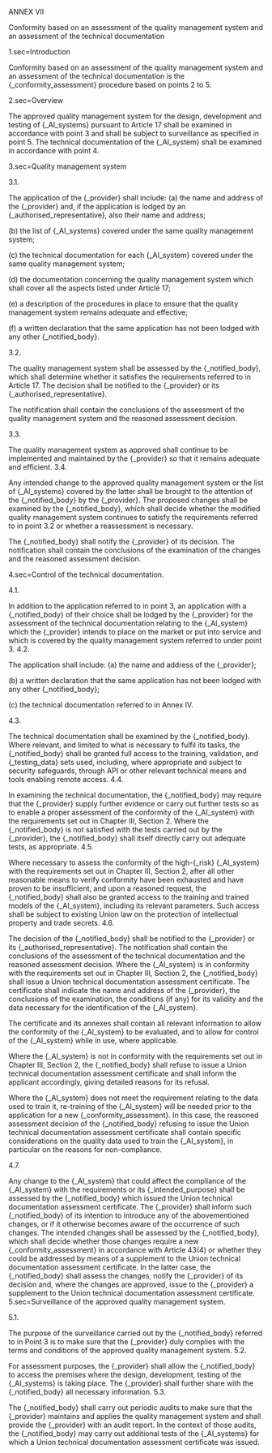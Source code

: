ANNEX VII

Conformity based on an assessment of the quality management system and an assessment of the technical documentation

1.sec=Introduction

Conformity based on an assessment of the quality management system and an assessment of the technical documentation is the {_conformity_assessment} procedure based on points 2 to 5.

2.sec=Overview

The approved quality management system for the design, development and testing of {_AI_systems} pursuant to Article 17 shall be examined in accordance with point 3 and shall be subject to surveillance as specified in point 5. The technical documentation of the {_AI_system} shall be examined in accordance with point 4.

3.sec=Quality management system

3.1.

The application of the {_provider} shall include:
(a) the name and address of the {_provider} and, if the application is lodged by an {_authorised_representative}, also their name and address;

(b) the list of {_AI_systems} covered under the same quality management system;

(c) the technical documentation for each {_AI_system} covered under the same quality management system;

(d) the documentation concerning the quality management system which shall cover all the aspects listed under Article 17;

(e) a description of the procedures in place to ensure that the quality management system remains adequate and effective;

(f) a written declaration that the same application has not been lodged with any other {_notified_body}.

3.2.

The quality management system shall be assessed by the {_notified_body}, which shall determine whether it satisfies the requirements referred to in Article 17.
The decision shall be notified to the {_provider} or its {_authorised_representative}.

The notification shall contain the conclusions of the assessment of the quality management system and the reasoned assessment decision.

3.3.

The quality management system as approved shall continue to be implemented and maintained by the {_provider} so that it remains adequate and efficient.
3.4.

Any intended change to the approved quality management system or the list of {_AI_systems} covered by the latter shall be brought to the attention of the {_notified_body} by the {_provider}.
The proposed changes shall be examined by the {_notified_body}, which shall decide whether the modified quality management system continues to satisfy the requirements referred to in point 3.2 or whether a reassessment is necessary.

The {_notified_body} shall notify the {_provider} of its decision. The notification shall contain the conclusions of the examination of the changes and the reasoned assessment decision.

4.sec=Control of the technical documentation.

4.1.

In addition to the application referred to in point 3, an application with a {_notified_body} of their choice shall be lodged by the {_provider} for the assessment of the technical documentation relating to the {_AI_system} which the {_provider} intends to place on the market or put into service and which is covered by the quality management system referred to under point 3.
4.2.

The application shall include:
(a) the name and address of the {_provider};

(b) a written declaration that the same application has not been lodged with any other {_notified_body};

(c) the technical documentation referred to in Annex IV.

4.3.

The technical documentation shall be examined by the {_notified_body}. Where relevant, and limited to what is necessary to fulfil its tasks, the {_notified_body} shall be granted full access to the training, validation, and {_testing_data} sets used, including, where appropriate and subject to security safeguards, through API or other relevant technical means and tools enabling remote access.
4.4.

In examining the technical documentation, the {_notified_body} may require that the {_provider} supply further evidence or carry out further tests so as to enable a proper assessment of the conformity of the {_AI_system} with the requirements set out in Chapter III, Section 2. Where the {_notified_body} is not satisfied with the tests carried out by the {_provider}, the {_notified_body} shall itself directly carry out adequate tests, as appropriate.
4.5.

Where necessary to assess the conformity of the high-{_risk} {_AI_system} with the requirements set out in Chapter III, Section 2, after all other reasonable means to verify conformity have been exhausted and have proven to be insufficient, and upon a reasoned request, the {_notified_body} shall also be granted access to the training and trained models of the {_AI_system}, including its relevant parameters. Such access shall be subject to existing Union law on the protection of intellectual property and trade secrets.
4.6.

The decision of the {_notified_body} shall be notified to the {_provider} or its {_authorised_representative}. The notification shall contain the conclusions of the assessment of the technical documentation and the reasoned assessment decision.
Where the {_AI_system} is in conformity with the requirements set out in Chapter III, Section 2, the {_notified_body} shall issue a Union technical documentation assessment certificate. The certificate shall indicate the name and address of the {_provider}, the conclusions of the examination, the conditions (if any) for its validity and the data necessary for the identification of the {_AI_system}.

The certificate and its annexes shall contain all relevant information to allow the conformity of the {_AI_system} to be evaluated, and to allow for control of the {_AI_system} while in use, where applicable.

Where the {_AI_system} is not in conformity with the requirements set out in Chapter III, Section 2, the {_notified_body} shall refuse to issue a Union technical documentation assessment certificate and shall inform the applicant accordingly, giving detailed reasons for its refusal.

Where the {_AI_system} does not meet the requirement relating to the data used to train it, re-training of the {_AI_system} will be needed prior to the application for a new {_conformity_assessment}. In this case, the reasoned assessment decision of the {_notified_body} refusing to issue the Union technical documentation assessment certificate shall contain specific considerations on the quality data used to train the {_AI_system}, in particular on the reasons for non-compliance.

4.7.

Any change to the {_AI_system} that could affect the compliance of the {_AI_system} with the requirements or its {_intended_purpose} shall be assessed by the {_notified_body} which issued the Union technical documentation assessment certificate. The {_provider} shall inform such {_notified_body} of its intention to introduce any of the abovementioned changes, or if it otherwise becomes aware of the occurrence of such changes. The intended changes shall be assessed by the {_notified_body}, which shall decide whether those changes require a new {_conformity_assessment} in accordance with Article 43(4) or whether they could be addressed by means of a supplement to the Union technical documentation assessment certificate. In the latter case, the {_notified_body} shall assess the changes, notify the {_provider} of its decision and, where the changes are approved, issue to the {_provider} a supplement to the Union technical documentation assessment certificate.
5.sec=Surveillance of the approved quality management system.

5.1.

The purpose of the surveillance carried out by the {_notified_body} referred to in Point 3 is to make sure that the {_provider} duly complies with the terms and conditions of the approved quality management system.
5.2.

For assessment purposes, the {_provider} shall allow the {_notified_body} to access the premises where the design, development, testing of the {_AI_systems} is taking place. The {_provider} shall further share with the {_notified_body} all necessary information.
5.3.

The {_notified_body} shall carry out periodic audits to make sure that the {_provider} maintains and applies the quality management system and shall provide the {_provider} with an audit report. In the context of those audits, the {_notified_body} may carry out additional tests of the {_AI_systems} for which a Union technical documentation assessment certificate was issued.
